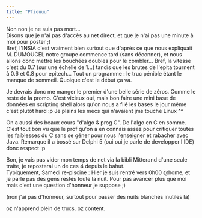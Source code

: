 ```yaml
---
title: "Pfiouuu"
---
```


Non non je ne suis pas mort...  
Disons que je n'ai pas d'accès au net direct, et que je n'ai pas une minute à
moi pour poster ;)  
Bref, l'INSIA c'est vraiment bien surtout que d'après ce que nous expliquait
M. DUMOUCEL notre groupe commence tard (sans déconner), et nous allons donc
mettre les bouchées doubles pour le combler... Bref, la vitesse c'est du 0.7
(sur une échelle de 1...) tandis que les brutes de l'epita tournent à 0.6 et
0.8 pour epitech... Tout un programme : le truc pénible étant le manque de
sommeil. Quoique c'est le début ça va.

Je devrais donc me manger le premier d'une belle série de zéros. Comme le
reste de la promo. C'est vicieux oui, mais bon faire une mini base de données
en scripting shell alors qu'on nous a filé les bases le jour même c'est plutôt
hard :p Je plains les mecs qui n'avaient jms touché Linux ^^

On a aussi des beaux cours "d'algo & prog C". De l'algo en C en somme. C'est
tout bon vu que le prof qu'on a en connais assez pour critiquer toutes les
faiblesses du C sans se géner pour nous l'enseigner et rabacher avec Java.
Remarque il a bossé sur Delphi 5 (oui oui je parle de developper l'IDE) donc
respect :p

Bon, je vais pas vider mon temps de net via la bibli Mitterand d'une seule
traite, je reposterai un de ces 4 depuis le bahut.  
Typiquement, Samedi re-piscine : Hier je suis rentré vers 0h00 @home, et je
parle pas des gens restés toute la nuit. Pour pas avancer plus que moi mais
c'est une question d'honneur je suppose ;)

(non j'ai pas d'honneur, surtout pour passer des nuits blanches inutiles là)

oz n'apprend plein de trucs. oz content.

